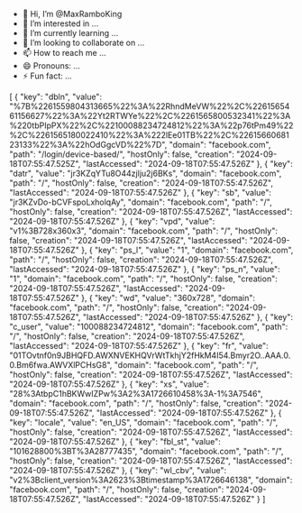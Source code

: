 - 👋 Hi, I’m @MaxRamboKing
- 👀 I’m interested in ...
- 🌱 I’m currently learning ...
- 💞️ I’m looking to collaborate on ...
- 📫 How to reach me ...
- 😄 Pronouns: ...
- ⚡ Fun fact: ...

<!---
MaxRamboKing/MaxRamboKing is a ✨ special ✨ repository because its `README.md` (this file) appears on your GitHub profile.
You can click the Preview link to take a look at your changes.
--->
[
    {
        "key": "dbln",
        "value": "%7B%2261559804313665%22%3A%22RhndMeVW%22%2C%2261565461156627%22%3A%22Yt2RTWYe%22%2C%2261565800532341%22%3A%220tbPIpPX%22%2C%22100088234724812%22%3A%22p76tPm49%22%2C%2261565180022410%22%3A%222lEe01TB%22%2C%2261566068123133%22%3A%22hOdGgcVD%22%7D",
        "domain": "facebook.com",
        "path": "/login/device-based/",
        "hostOnly": false,
        "creation": "2024-09-18T07:55:47.525Z",
        "lastAccessed": "2024-09-18T07:55:47.526Z"
    },
    {
        "key": "datr",
        "value": "jr3KZqYTu8O44zjlju2j6BKs",
        "domain": "facebook.com",
        "path": "/",
        "hostOnly": false,
        "creation": "2024-09-18T07:55:47.526Z",
        "lastAccessed": "2024-09-18T07:55:47.526Z"
    },
    {
        "key": "sb",
        "value": "jr3KZvDo-bCVFspoLxholqAy",
        "domain": "facebook.com",
        "path": "/",
        "hostOnly": false,
        "creation": "2024-09-18T07:55:47.526Z",
        "lastAccessed": "2024-09-18T07:55:47.526Z"
    },
    {
        "key": "vpd",
        "value": "v1%3B728x360x3",
        "domain": "facebook.com",
        "path": "/",
        "hostOnly": false,
        "creation": "2024-09-18T07:55:47.526Z",
        "lastAccessed": "2024-09-18T07:55:47.526Z"
    },
    {
        "key": "ps_l",
        "value": "1",
        "domain": "facebook.com",
        "path": "/",
        "hostOnly": false,
        "creation": "2024-09-18T07:55:47.526Z",
        "lastAccessed": "2024-09-18T07:55:47.526Z"
    },
    {
        "key": "ps_n",
        "value": "1",
        "domain": "facebook.com",
        "path": "/",
        "hostOnly": false,
        "creation": "2024-09-18T07:55:47.526Z",
        "lastAccessed": "2024-09-18T07:55:47.526Z"
    },
    {
        "key": "wd",
        "value": "360x728",
        "domain": "facebook.com",
        "path": "/",
        "hostOnly": false,
        "creation": "2024-09-18T07:55:47.526Z",
        "lastAccessed": "2024-09-18T07:55:47.526Z"
    },
    {
        "key": "c_user",
        "value": "100088234724812",
        "domain": "facebook.com",
        "path": "/",
        "hostOnly": false,
        "creation": "2024-09-18T07:55:47.526Z",
        "lastAccessed": "2024-09-18T07:55:47.526Z"
    },
    {
        "key": "fr",
        "value": "01TOvtnf0n9JBHQFD.AWXNVEKHQVrWtTkhjY2fHkM4I54.Bmyr2O..AAA.0.0.Bm6fwa.AWVXlPCHsG8",
        "domain": "facebook.com",
        "path": "/",
        "hostOnly": false,
        "creation": "2024-09-18T07:55:47.526Z",
        "lastAccessed": "2024-09-18T07:55:47.526Z"
    },
    {
        "key": "xs",
        "value": "28%3AtbpC1hBKWwIZPw%3A2%3A1726610458%3A-1%3A7546",
        "domain": "facebook.com",
        "path": "/",
        "hostOnly": false,
        "creation": "2024-09-18T07:55:47.526Z",
        "lastAccessed": "2024-09-18T07:55:47.526Z"
    },
    {
        "key": "locale",
        "value": "en_US",
        "domain": "facebook.com",
        "path": "/",
        "hostOnly": false,
        "creation": "2024-09-18T07:55:47.526Z",
        "lastAccessed": "2024-09-18T07:55:47.526Z"
    },
    {
        "key": "fbl_st",
        "value": "101628800%3BT%3A28777435",
        "domain": "facebook.com",
        "path": "/",
        "hostOnly": false,
        "creation": "2024-09-18T07:55:47.526Z",
        "lastAccessed": "2024-09-18T07:55:47.526Z"
    },
    {
        "key": "wl_cbv",
        "value": "v2%3Bclient_version%3A2623%3Btimestamp%3A1726646138",
        "domain": "facebook.com",
        "path": "/",
        "hostOnly": false,
        "creation": "2024-09-18T07:55:47.526Z",
        "lastAccessed": "2024-09-18T07:55:47.526Z"
    }
]
